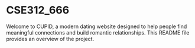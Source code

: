 # CSE312_666

Welcome to CUPID, a modern dating website designed to help people find meaningful connections and build romantic relationships. This README file provides an overview of the project.